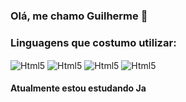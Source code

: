 ### Olá, me chamo Guilherme 👋

### Linguagens que costumo utilizar: 

<div style="display: inline_block">
    <img align="center" alt="Html5" src="https://img.shields.io/badge/HTML5-E34F26?style=for-the-badge&logo=html5&logoColor=white"/>  
    <img align="center" alt="Html5" src="https://img.shields.io/badge/CSS3-1572B6?style=for-the-badge&logo=css3&logoColor=white"/> 
    <img align="center" alt="Html5" src="https://img.shields.io/badge/JavaScript-323330?style=for-the-badge&logo=javascript&logoColor=F7DF1E"/> 
    <img align="center" alt="Html5" src="https://img.shields.io/badge/jQuery-0769AD?style=for-the-badge&logo=jquery&logoColor=white"/> 
</div>

#### Atualmente estou estudando Ja



